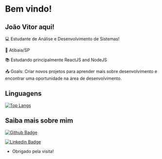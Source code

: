 # Bem vindo!

## João Vitor aqui!

:computer: Estudante de Análise e Desenvolvimento de Sistemas!

:house_with_garden: Atibaia/SP

:books: Estudando principalmente ReactJS and NodeJS

:outbox_tray: Goals: Criar novos projetos para aprender mais sobre desenvolvimento e encontrar uma oportunidade na área de desenvolvimento.

## Linguagens

[![Top Langs](https://github-readme-stats.vercel.app/api/top-langs/?username=JoaoVitorSoares10&layout=compact)](https://github.com/JoaoVitorSoares10/github-readme-stats)

## Saiba mais sobre mim

[![Github Badge](https://img.shields.io/badge/-Github-000?style=flat-square&logo=Github&logoColor=white&link=https://github.com/JoaoVitorSoares10)](https://github.com/JoaoVitorSoares10)

[![Linkedin Badge](https://img.shields.io/badge/-LinkedIn-blue?style=flat-square&logo=Linkedin&logoColor=white&link=https://www.linkedin.com/in/joao-vitor-morais-soares-0b4558205/)](https://www.linkedin.com/in/joao-vitor-morais-soares-0b4558205/)

- Obrigado pela visita!
